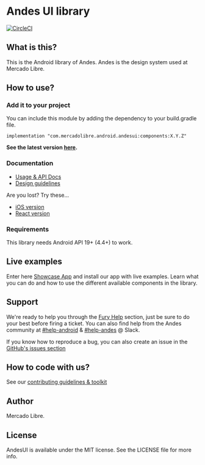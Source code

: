 # Andes UI library
[![CircleCI](https://circleci.com/gh/mercadolibre/fury_andesui-android/tree/develop.svg?style=svg&circle-token=8e02fdc4da02d2d807c6ebf81b15a49a25d3ebbe)](https://github.com/mercadolibre/fury_andesui-android)

## What is this?

This is the Android library of Andes.
Andes is the design system used at Mercado Libre.

## How to use?

### Add it to your project
You can include this module by adding the dependency to your build.gradle file.

```
implementation "com.mercadolibre.android.andesui:components:X.Y.Z"
```

**See the latest version [here](https://github.com/mercadolibre/fury_andesui-android/releases).**

### Documentation

* [Usage & API Docs](/docs/guide/README.md)
* [Design guidelines](https://company-161429.frontify.com/d/kxHCRixezmfK/n-a)

Are you lost? Try these...
* [iOS version](https://github.com/mercadolibre/fury_andesui-ios)
* [React version](https://github.com/mercadolibre/frontend-andes_ui)

### Requirements
This library needs Android API 19+ (4.4+) to work.

## Live examples
Enter here [Showcase App](/demoapp) and install our app with live examples. Learn what you can do and how to use the different available components in the library.

## Support
We're ready to help you through the [Fury Help](https://web.furycloud.io/help) section, just be sure to do your best before firing a ticket.
You can also find help from the Andes community at [#help-android](https://meli.slack.com/archives/CSKLKAGC8) & [#help-andes](https://meli.slack.com/archives/CSKCPM30R) @ Slack.

If you know how to reproduce a bug, you can also create an issue in the [GitHub's issues section](https://github.com/mercadolibre/fury_andesui-android/issues)

## How to code with us?

See our [contributing guidelines & toolkit](/CONTRIBUTING.md)

## Author
Mercado Libre.

## License
AndesUI is available under the MIT license. See the LICENSE file for more info.


